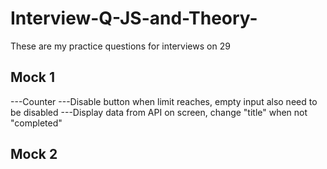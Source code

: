# Interview-Q-JS-and-Theory-
These are my practice questions for interviews on 29
## Mock 1
---Counter
---Disable button when limit reaches, empty input also need to be disabled
---Display data from API on screen, change "title"  when not "completed"

## Mock 2
